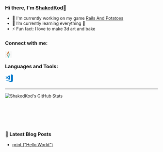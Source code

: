 ### Hi there, I'm [ShakedKod][website]👋

- 🔭 I'm currently working on my game [Rails And Potatoes][game_in_proggres]
- 🌱 I’m currently learning everything 🤣
- ⚡ Fun fact: I love to make 3d art and bake

### Connect with me:
[<img align="left" alt="github.com/Shakedkod" width="22px" src="./README/Images/shakedkodlogo.jpeg" />][website]

<br>

### Languages and Tools:
[<img align="left" alt="Visual Studio Code" width="26px" src="https://raw.githubusercontent.com/github/explore/80688e429a7d4ef2fca1e82350fe8e3517d3494d/topics/visual-studio-code/visual-studio-code.png" />][vscode]

<br>
<br>

---

<img align="left" alt="ShakedKod's GitHub Stats" src="https://github-readme-stats.vercel.app/api?username=Shakedkod&show_icons=true&hide_border=true">

<br>
<br>
<br>
<br>
<br>
<br>

### 📕 Latest Blog Posts
<!-- BLOG-POST-LIST:START -->
- [print ("Hello World")](https://dev.to/shakedkod/print-hello-world-386e)
<!-- BLOG-POST-LIST:END -->

<!--
**Shakedkod/Shakedkod** is a ✨ _special_ ✨ repository because its `README.md` (this file) appears on your GitHub profile.

Here are some ideas to get you started:

- 🔭 I’m currently working on ...
- 🌱 I’m currently learning ...
- 👯 I’m looking to collaborate on ...
- 🤔 I’m looking for help with ...
- 💬 Ask me about ...
- 📫 How to reach me: ...
- 😄 Pronouns: ...
- ⚡ Fun fact: ...
-->

[website]: https://github.com/Shakedkod
[game_in_proggres]: https://open.codecks.io/railsandpotatoes
[vscode]: https://code.visualstudio.com/
